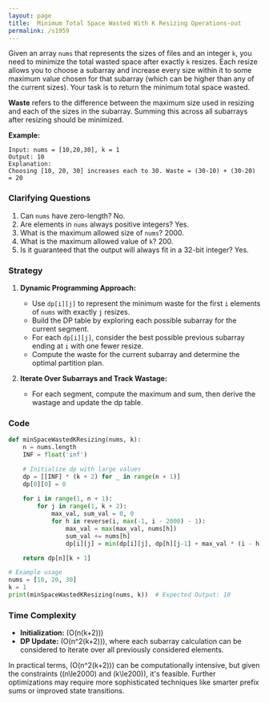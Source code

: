 ```yaml
---
layout: page
title:  Minimum Total Space Wasted With K Resizing Operations-out
permalink: /s1959
---
```


Given an array `nums` that represents the sizes of files and an integer `k`, you need to minimize the total wasted space after exactly `k` resizes. Each resize allows you to choose a subarray and increase every size within it to some maximum value chosen for that subarray (which can be higher than any of the current sizes). Your task is to return the minimum total space wasted.

**Waste** refers to the difference between the maximum size used in resizing and each of the sizes in the subarray. Summing this across all subarrays after resizing should be minimized.

**Example:**
```plaintext
Input: nums = [10,20,30], k = 1
Output: 10
Explanation: 
Choosing [10, 20, 30] increases each to 30. Waste = (30-10) + (30-20) = 20
```

### Clarifying Questions

1. Can `nums` have zero-length? No.
2. Are elements in `nums` always positive integers? Yes.
3. What is the maximum allowed size of `nums`? 2000.
4. What is the maximum allowed value of `k`? 200.
5. Is it guaranteed that the output will always fit in a 32-bit integer? Yes.

### Strategy

1. **Dynamic Programming Approach:** 
   - Use `dp[i][j]` to represent the minimum waste for the first `i` elements of `nums` with exactly `j` resizes.
   - Build the DP table by exploring each possible subarray for the current segment.
   - For each `dp[i][j]`, consider the best possible previous subarray ending at `i` with one fewer resize.
   - Compute the waste for the current subarray and determine the optimal partition plan.

2. **Iterate Over Subarrays and Track Wastage:**
   - For each segment, compute the maximum and sum, then derive the wastage and update the dp table.

### Code

```python
def minSpaceWastedKResizing(nums, k):
    n = nums.length
    INF = float('inf')

    # Initialize dp with large values
    dp = [[INF] * (k + 2) for _ in range(n + 1)]
    dp[0][0] = 0
    
    for i in range(1, n + 1):
        for j in range(1, k + 2):
            max_val, sum_val = 0, 0
            for h in reverse(i, max(-1, i - 2000) - 1):
                max_val = max(max_val, nums[h])
                sum_val += nums[h]
                dp[i][j] = min(dp[i][j], dp[h][j-1] + max_val * (i - h) - sum_val)

    return dp[n][k + 1]

# Example usage
nums = [10, 20, 30]
k = 1
print(minSpaceWastedKResizing(nums, k))  # Expected Output: 10
```

### Time Complexity
- **Initialization:** \(O(n(k+2))\)
- **DP Update:** \(O(n^2(k+2))\), where each subarray calculation can be considered to iterate over all previously considered elements.

In practical terms, \(O(n^2(k+2))\) can be computationally intensive, but given the constraints (\(n\le2000\) and \(k\le200\)), it's feasible. Further optimizations may require more sophisticated techniques like smarter prefix sums or improved state transitions.
